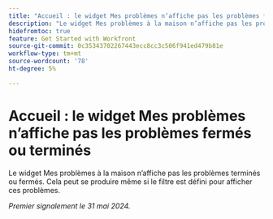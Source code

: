 ```yaml
---
title: "Accueil : le widget Mes problèmes n’affiche pas les problèmes fermés ou terminés"
description: "Le widget Mes problèmes à la maison n’affiche pas les problèmes fermés ou terminés. Cela peut se produire même si le filtre est défini pour afficher ces problèmes."
hidefromtoc: true
feature: Get Started with Workfront
source-git-commit: 0c35343702267443ecc8cc3c506f941ed479b81e
workflow-type: tm+mt
source-wordcount: '78'
ht-degree: 5%

---
```



# Accueil : le widget Mes problèmes n’affiche pas les problèmes fermés ou terminés

Le widget Mes problèmes à la maison n’affiche pas les problèmes terminés ou fermés. Cela peut se produire même si le filtre est défini pour afficher ces problèmes.

_Premier signalement le 31 mai 2024._
